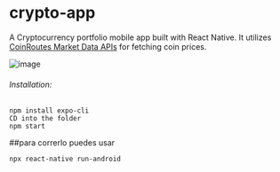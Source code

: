 # crypto-app

A Cryptocurrency portfolio mobile app built with React Native. It utilizes [CoinRoutes Market Data APIs](https://coinroutes.com/docs/api/marketdata/marketdata-3.9.1.html#websocket-api) for fetching coin prices.

![image](https://user-images.githubusercontent.com/33184844/134820135-60d4ffb3-0325-4752-b5e2-6084bd7491d5.png)

###### Installation:
	npm install expo-cli
	CD into the folder
	npm start

##para correrlo puedes usar

```nodejs
npx react-native run-android
